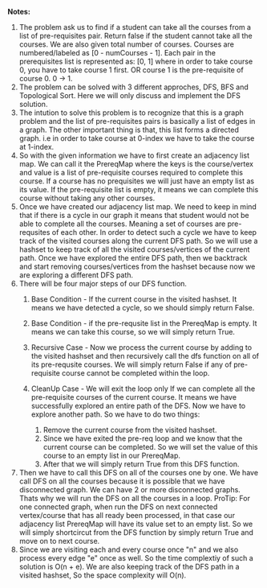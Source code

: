 **Notes:**

1. The problem ask us to find if a student can take all the courses from a list of pre-requisites pair. Return false if the student cannot take all the courses.  We are also given total number of courses. Courses are numbered/labeled as [0 - numCourses - 1]. Each pair in the prerequisites list is represented as: [0, 1] where in order to take course 0, you have to take course 1 first. OR course 1 is the pre-requisite of course 0. 0 -> 1.
2. The problem can be solved with 3 different approches, DFS, BFS and Topological Sort. Here we will only discuss and implement the DFS solution.
3. The intution to solve this problem is to recognize that this is a graph problem and the list of pre-requisites pairs is basically a list of edges in a graph. The other important thing is that, this list forms a directed graph. i.e in order to take course at 0-index we have to take the course at 1-index.
4. So with the given information we have to first create an adjacency list map. We can call it the PrereqMap where the keys is the course/vertex and value is a list of pre-requisite courses required to complete this course. If a course has no prequisites we will just have an empty list as its value. If the pre-requisite list is empty, it means we can complete this course without taking any other courses.
5. Once we have created our adjacency list map. We need to keep in mind that if there is a cycle in our graph it means that student would not be able to complete all the courses. Meaning a set of courses are pre-requsites of each other. In order to detect such a cycle we have to keep track of the visited courses along the current DFS path. So we will use a hashset to keep track of all the visited courses/vertices of the current path. Once we have explored the entire DFS path, then we backtrack and start removing courses/vertices from the hashset because now we are exploring a different DFS path.
6. There will be four major steps of our DFS function.
   1. Base Condition - If the current course in the visited hashset. It means we have detected a cycle, so we should simply return False.
   2. Base Condition - if the pre-requsite list in the PrereqMap is empty. It means we can take this course, so we will simply return True.
   3. Recursive Case - Now we process the current course by adding to the visited hashset and then recursively call the dfs function on all of its pre-requsite courses. We will simply return False if any of pre-requisite course cannot be completed within the loop.
   4. CleanUp Case - We will exit the loop only If we can complete all the pre-requisite courses of the current course. It means we have successfully explored an entire path of the DFS. Now we have to explore another path. So we have to do two things:

      1. Remove the current course from the visited hashset.
      2. Since we have exited the pre-req loop and we know that the current course can be completed. So we will set the value of this course to an empty list in our PrereqMap.
      3. After that we will simply return True from this DFS function.
7. Then we have to call this DFS on all of the courses one by one. We have call DFS on all the courses because it is possible that we have disconnected graph. We can have 2 or more disconnected graphs. Thats why we will run the DFS on all the courses in a loop. ProTip: For one connected graph, when run the DFS on next connected vertex/course that has all ready been processed, in that case our adjacency list PrereqMap will have its value set to an empty list. So we will simply shortcircut from the DFS function by simply return True and move on to next course.
8. Since we are visiting each and every course once "n" and we also process every edge "e" once as well. So the time complextiy of such a solution is O(n + e). We are also keeping track of the DFS path in a visited hashset, So the space complexity will O(n).
